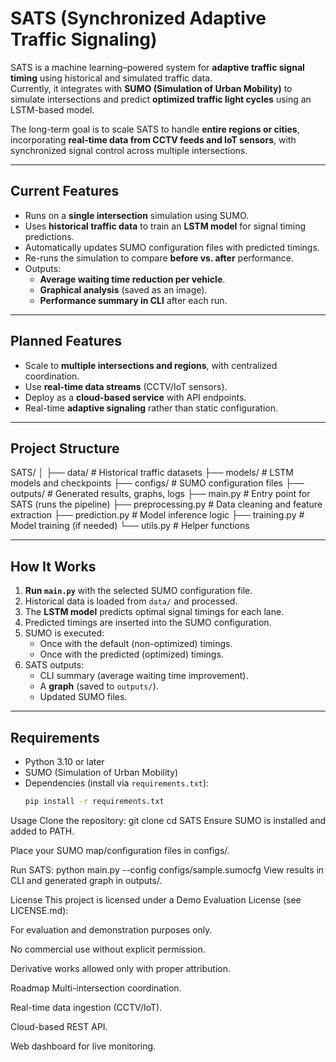 # SATS (Synchronized Adaptive Traffic Signaling)

SATS is a machine learning–powered system for **adaptive traffic signal timing** using historical and simulated traffic data.  
Currently, it integrates with **SUMO (Simulation of Urban Mobility)** to simulate intersections and predict **optimized traffic light cycles** using an LSTM-based model.

The long-term goal is to scale SATS to handle **entire regions or cities**, incorporating **real-time data from CCTV feeds and IoT sensors**, with synchronized signal control across multiple intersections.

---

## Current Features
- Runs on a **single intersection** simulation using SUMO.
- Uses **historical traffic data** to train an **LSTM model** for signal timing predictions.
- Automatically updates SUMO configuration files with predicted timings.
- Re-runs the simulation to compare **before vs. after** performance.
- Outputs:
  - **Average waiting time reduction per vehicle**.
  - **Graphical analysis** (saved as an image).
  - **Performance summary in CLI** after each run.

---

## Planned Features
- Scale to **multiple intersections and regions**, with centralized coordination.
- Use **real-time data streams** (CCTV/IoT sensors).
- Deploy as a **cloud-based service** with API endpoints.
- Real-time **adaptive signaling** rather than static configuration.

---

## Project Structure
SATS/
│
├── data/ # Historical traffic datasets
├── models/ # LSTM models and checkpoints
├── configs/ # SUMO configuration files
├── outputs/ # Generated results, graphs, logs
├── main.py # Entry point for SATS (runs the pipeline)
├── preprocessing.py # Data cleaning and feature extraction
├── prediction.py # Model inference logic
├── training.py # Model training (if needed)
└── utils.py # Helper functions

---

## How It Works
1. **Run `main.py`** with the selected SUMO configuration file.
2. Historical data is loaded from `data/` and processed.
3. The **LSTM model** predicts optimal signal timings for each lane.
4. Predicted timings are inserted into the SUMO configuration.
5. SUMO is executed:
   - Once with the default (non-optimized) timings.
   - Once with the predicted (optimized) timings.
6. SATS outputs:
   - CLI summary (average waiting time improvement).
   - A **graph** (saved to `outputs/`).
   - Updated SUMO files.

---

## Requirements
- Python 3.10 or later
- SUMO (Simulation of Urban Mobility)
- Dependencies (install via `requirements.txt`):
  ```bash
  pip install -r requirements.txt
Usage
Clone the repository:
git clone <your-repo-url>
cd SATS
Ensure SUMO is installed and added to PATH.

Place your SUMO map/configuration files in configs/.

Run SATS:
python main.py --config configs/sample.sumocfg
View results in CLI and generated graph in outputs/.

License
This project is licensed under a Demo Evaluation License (see LICENSE.md):

For evaluation and demonstration purposes only.

No commercial use without explicit permission.

Derivative works allowed only with proper attribution.

Roadmap
 Multi-intersection coordination.

 Real-time data ingestion (CCTV/IoT).

 Cloud-based REST API.

 Web dashboard for live monitoring.
